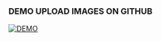 ### DEMO UPLOAD IMAGES ON GITHUB

[![DEMO](IMAGE "DEMO")](https://user-images.githubusercontent.com/48637758/134765546-bfca5d22-baad-481e-be6d-4e5b6613784c.png "DEMO")
